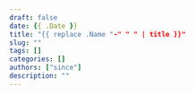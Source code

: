 ```yaml
---
draft: false
date: {{ .Date }}
title: "{{ replace .Name "-" " " | title }}"
slug: "" 
tags: []
categories: []
authors: ["since"]
description: ""
---
```

